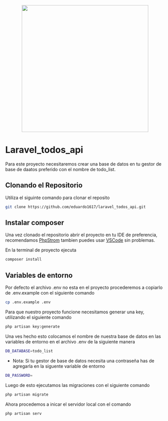 <p align="center"><a href="https://laravel.com" target="_blank"><img src="https://raw.githubusercontent.com/laravel/art/master/logo-lockup/5%20SVG/2%20CMYK/1%20Full%20Color/laravel-logolockup-cmyk-red.svg" width="400"></a></p>

# Laravel_todos_api

Para este proyecto necesitaremos crear una base de datos en tu gestor de base de daatos preferido con el nombre de todo_list.

## Clonando el Repositorio

Utiliza el siguinte comando para clonar el reposito

```sh
git clone https://github.com/eduardo1617/laravel_todos_api.git
```

## Instalar composer

Una vez clonado el repositorio abrir el proyecto en tu IDE de preferencia, recomendamos [PhpStrom](https://www.jetbrains.com/es-es/phpstorm/) tambien puedes usar [VSCode](https://code.visualstudio.com/) sin problemas.

En la terminal de proyecto ejecuta 
```sh
composer install
```

## Variables de entorno

Por defecto el archivo .env no esta en el proyecto procederemos a copiarlo de .env.example con el siguiente comando

```sh
cp .env.example .env
```

Para que nuestro proyecto funcione necesitamos generar una key, utilizando el siguiente comando

```sh
php artisan key:generate
```

Una ves hecho esto colocamos el nombre de nuestra base de datos en las variables de entorno en el archivo .env de la siguiente manera

```sh
DB_DATABASE=todo_list
```

- Nota: Si tu gestor de base de datos necesita una contraseña has de agregarla en la siguente variable de entorno

```sh
DB_PASSWORD=
```

Luego de esto ejecutamos las migraciones con el siguiente comando 

```sh
php artisan migrate
```

Ahora procedemos a inicar el servidor local con el comando

```sh
php artisan serv
```
